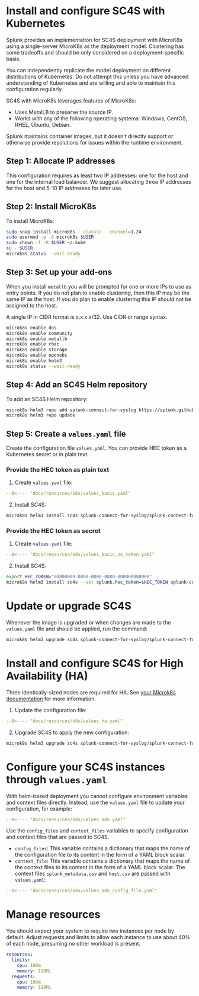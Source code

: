 
# Install and configure SC4S with Kubernetes
Splunk provides an implementation for SC4S deployment with MicroK8s using a single-server MicroK8s as the deployment model. Clustering has some tradeoffs and should be only considered on a deployment-specific basis.

You can independently replicate the model deployment on different distributions of Kubernetes. Do not attempt this unless you have advanced understanding of Kubernetes and are willing and able to maintain this configuration regularly.

SC4S with MicroK8s leverages features of MicroK8s:

* Uses MetalLB to preserve the source IP.
* Works with any of the following operating systems: Windows, CentOS, RHEL, Ubuntu, Debian.

Splunk maintains container images, but it doesn't directly support or otherwise provide resolutions for issues within the runtime environment.

## Step 1: Allocate IP addresses
This configuration requires as least two IP addresses: one for the host and one for the internal load balancer. We suggest allocating three IP addresses for the host and 5-10 IP addresses for later use.

## Step 2: Install MicroK8s
To install MicroK8s:
```bash
sudo snap install microk8s --classic --channel=1.24
sudo usermod -a -G microk8s $USER
sudo chown -f -R $USER ~/.kube
su - $USER
microk8s status --wait-ready
```

## Step 3: Set up your add-ons
When you install `metallb` you will be prompted for one or more IPs to use as entry points. If you do not plan to enable clustering, then this IP may be the same IP as the host. If you do plan to enable clustering this IP should not be assigned to the host.

A single IP in CIDR format is x.x.x.x/32. Use CIDR or range syntax.

```bash
microk8s enable dns 
microk8s enable community
microk8s enable metallb 
microk8s enable rbac 
microk8s enable storage 
microk8s enable openebs 
microk8s enable helm3
microk8s status --wait-ready
```

## Step 4: Add an SC4S Helm repository
To add an SC4S Helm repository:

```bash
microk8s helm3 repo add splunk-connect-for-syslog https://splunk.github.io/splunk-connect-for-syslog
microk8s helm3 repo update
```

## Step 5: Create a `values.yaml` file
Create the configuration file `values.yaml`. You can provide HEC token as a Kubernetes secret or in plain text. 

### Provide the HEC token as plain text
1. Create `values.yaml` file:

```yaml
--8<---- "docs/resources/k8s/values_basic.yaml"
```

2. Install SC4S:
```bash
microk8s helm3 install sc4s splunk-connect-for-syslog/splunk-connect-for-syslog -f values.yaml
```

### Provide the HEC token as secret
1. Create `values.yaml` file:

```yaml
--8<---- "docs/resources/k8s/values_basic_no_token.yaml"
```

2. Install SC4S:
```bash
export HEC_TOKEN="00000000-0000-0000-0000-000000000000"
microk8s helm3 install sc4s --set splunk.hec_token=$HEC_TOKEN splunk-connect-for-syslog/splunk-connect-for-syslog -f values.yaml
```

# Update or upgrade SC4S 
Whenever the image is upgraded or when changes are made to the `values.yaml` file and should be applied, run the command:

```bash
microk8s helm3 upgrade sc4s splunk-connect-for-syslog/splunk-connect-for-syslog -f values.yaml
```

# Install and configure SC4S for High Availability (HA)

Three identically-sized nodes are required for HA. See [your Microk8s documentation](https://microk8s.io) for more information.

1. Update the configuration file:
```yaml
--8<---- "docs/resources/k8s/values_ha.yaml"
```

2. Upgrade SC4S to apply the new configuration:
```bash
microk8s helm3 upgrade sc4s splunk-connect-for-syslog/splunk-connect-for-syslog -f values.yaml
```

# Configure your SC4S instances through `values.yaml`

With helm-based deployment you cannot configure environment variables and 
context files directly. Instead, use the `values.yaml` file to update your configuration, for example:

```yaml
--8<---- "docs/resources/k8s/values_adv.yaml"

```

Use the `config_files` and `context_files` variables to specify configuration and context files that are passed to SC4S.

- `config_files`: This variable contains a dictionary that maps the name of the configuration file to its content in the form of a YAML block scalar.
- `context_file`: This variable contains a dictionary that maps the name of the context files to its content in the form of a YAML block scalar. The context files `splunk_metadata.csv` and `host.csv` are passed with `values.yaml`:
```yaml
--8<---- "docs/resources/k8s/values_adv_config_file.yaml"
```

# Manage resources

You should expect your system to require two instances per node by default. Adjust requests and limits to allow each instance to use about 40% of each node, presuming no other workload is present. 

```yaml
resources:
  limits:
    cpu: 100m
    memory: 128Mi
  requests:
    cpu: 100m
    memory: 128Mi
```
